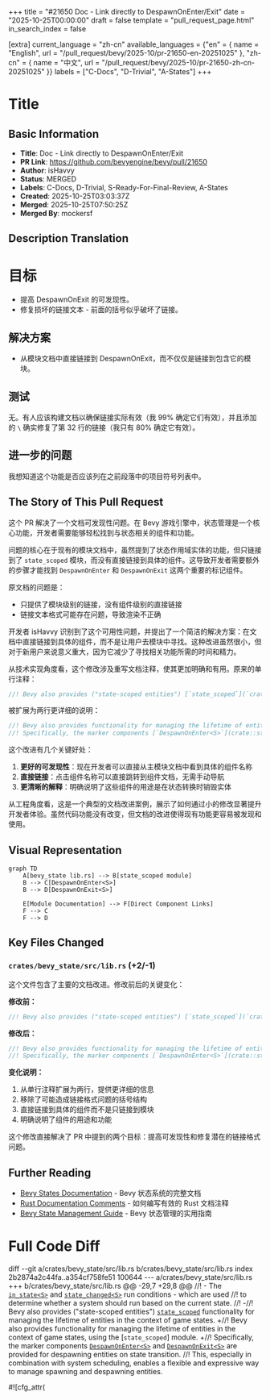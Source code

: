 +++
title = "#21650 Doc - Link directly to DespawnOnEnter/Exit"
date = "2025-10-25T00:00:00"
draft = false
template = "pull_request_page.html"
in_search_index = false

[extra]
current_language = "zh-cn"
available_languages = {"en" = { name = "English", url = "/pull_request/bevy/2025-10/pr-21650-en-20251025" }, "zh-cn" = { name = "中文", url = "/pull_request/bevy/2025-10/pr-21650-zh-cn-20251025" }}
labels = ["C-Docs", "D-Trivial", "A-States"]
+++

# Title

## Basic Information
- **Title**: Doc - Link directly to DespawnOnEnter/Exit
- **PR Link**: https://github.com/bevyengine/bevy/pull/21650
- **Author**: isHavvy
- **Status**: MERGED
- **Labels**: C-Docs, D-Trivial, S-Ready-For-Final-Review, A-States
- **Created**: 2025-10-25T03:03:37Z
- **Merged**: 2025-10-25T07:50:25Z
- **Merged By**: mockersf

## Description Translation
# 目标

* 提高 DespawnOnExit 的可发现性。
* 修复损坏的链接文本 - 前面的括号似乎破坏了链接。

## 解决方案

* 从模块文档中直接链接到 DespawnOnExit，而不仅仅是链接到包含它的模块。

## 测试

无。有人应该构建文档以确保链接实际有效（我 99% 确定它们有效），并且添加的 `\` 确实修复了第 32 行的链接（我只有 80% 确定它有效）。

## 进一步的问题

我想知道这个功能是否应该列在之前段落中的项目符号列表中。

## The Story of This Pull Request

这个 PR 解决了一个文档可发现性问题。在 Bevy 游戏引擎中，状态管理是一个核心功能，开发者需要能够轻松找到与状态相关的组件和功能。

问题的核心在于现有的模块文档中，虽然提到了状态作用域实体的功能，但只链接到了 `state_scoped` 模块，而没有直接链接到具体的组件。这导致开发者需要额外的步骤才能找到 `DespawnOnEnter` 和 `DespawnOnExit` 这两个重要的标记组件。

原文档的问题是：
- 只提供了模块级别的链接，没有组件级别的直接链接
- 链接文本格式可能存在问题，导致渲染不正确

开发者 isHavvy 识别到了这个可用性问题，并提出了一个简洁的解决方案：在文档中直接链接到具体的组件，而不是让用户去模块中寻找。这种改进虽然很小，但对于新用户来说意义重大，因为它减少了寻找相关功能所需的时间和精力。

从技术实现角度看，这个修改涉及重写文档注释，使其更加明确和有用。原来的单行注释：

```rust
//! Bevy also provides ("state-scoped entities") [`state_scoped`](`crate::state_scoped`) functionality for managing the lifetime of entities in the context of game states.
```

被扩展为两行更详细的说明：

```rust
//! Bevy also provides functionality for managing the lifetime of entities in the context of game states, using the [`state_scoped`] module.
//! Specifically, the marker components [`DespawnOnEnter<S>`](crate::state_scoped::DespawnOnEnter) and [`DespawnOnExit<S>`](crate::state_scoped::DespawnOnExit) are provided for despawning entities on state transition.
```

这个改进有几个关键好处：
1. **更好的可发现性**：现在开发者可以直接从主模块文档中看到具体的组件名称
2. **直接链接**：点击组件名称可以直接跳转到组件文档，无需手动导航
3. **更清晰的解释**：明确说明了这些组件的用途是在状态转换时销毁实体

从工程角度看，这是一个典型的文档改进案例，展示了如何通过小的修改显著提升开发者体验。虽然代码功能没有改变，但文档的改进使得现有功能更容易被发现和使用。

## Visual Representation

```mermaid
graph TD
    A[bevy_state lib.rs] --> B[state_scoped module]
    B --> C[DespawnOnEnter<S>]
    B --> D[DespawnOnExit<S>]
    
    E[Module Documentation] --> F[Direct Component Links]
    F --> C
    F --> D
```

## Key Files Changed

### `crates/bevy_state/src/lib.rs` (+2/-1)

这个文件包含了主要的文档改进。修改前后的关键变化：

**修改前：**
```rust
//! Bevy also provides ("state-scoped entities") [`state_scoped`](`crate::state_scoped`) functionality for managing the lifetime of entities in the context of game states.
```

**修改后：**
```rust
//! Bevy also provides functionality for managing the lifetime of entities in the context of game states, using the [`state_scoped`] module.
//! Specifically, the marker components [`DespawnOnEnter<S>`](crate::state_scoped::DespawnOnEnter) and [`DespawnOnExit<S>`](crate::state_scoped::DespawnOnExit) are provided for despawning entities on state transition.
```

**变化说明：**
1. 从单行注释扩展为两行，提供更详细的信息
2. 移除了可能造成链接格式问题的括号结构
3. 直接链接到具体的组件而不是只链接到模块
4. 明确说明了组件的用途和功能

这个修改直接解决了 PR 中提到的两个目标：提高可发现性和修复潜在的链接格式问题。

## Further Reading

- [Bevy States Documentation](https://docs.rs/bevy_state/latest/bevy_state/) - Bevy 状态系统的完整文档
- [Rust Documentation Comments](https://doc.rust-lang.org/rustdoc/how-to-write-documentation.html) - 如何编写有效的 Rust 文档注释
- [Bevy State Management Guide](https://bevy-cheatbook.github.io/programming/states.html) - Bevy 状态管理的实用指南

# Full Code Diff
diff --git a/crates/bevy_state/src/lib.rs b/crates/bevy_state/src/lib.rs
index 2b2874a2c44fa..a354cf758fe51 100644
--- a/crates/bevy_state/src/lib.rs
+++ b/crates/bevy_state/src/lib.rs
@@ -29,7 +29,8 @@
 //! - The [`in_state<S>`](crate::condition::in_state) and [`state_changed<S>`](crate::condition::state_changed) run conditions - which are used
 //!   to determine whether a system should run based on the current state.
 //!
-//! Bevy also provides ("state-scoped entities") [`state_scoped`](`crate::state_scoped`) functionality for managing the lifetime of entities in the context of game states.
+//! Bevy also provides functionality for managing the lifetime of entities in the context of game states, using the [`state_scoped`] module.
+//! Specifically, the marker components [`DespawnOnEnter<S>`](crate::state_scoped::DespawnOnEnter) and [`DespawnOnExit<S>`](crate::state_scoped::DespawnOnExit) are provided for despawning entities on state transition.
 //! This, especially in combination with system scheduling, enables a flexible and expressive way to manage spawning and despawning entities.
 
 #![cfg_attr(